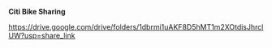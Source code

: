 **Citi Bike Sharing**

https://drive.google.com/drive/folders/1dbrmi1uAKF8D5hMT1m2XOtdisJhrclUW?usp=share_link

